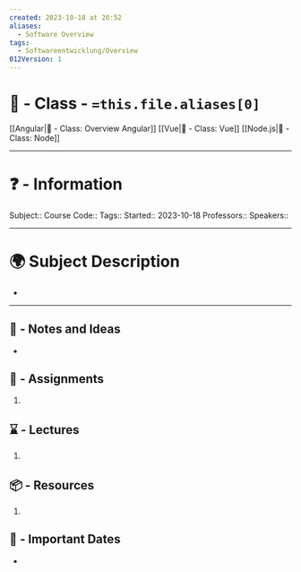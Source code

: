 ```yaml
---
created: 2023-10-18 at 20:52
aliases:
  - Software Overview
tags:
  - Softwareentwicklung/Overview
012Version: 1
---
```


# 📃 - Class - `=this.file.aliases[0]`

[[Angular|🏫 - Class: Overview Angular]]
[[Vue|🏫 - Class: Vue]]
[[Node.js|🏫 - Class: Node]]


---
# ❓ - Information
Subject::
Course Code::
Tags::
Started:: 2023-10-18
Professors::
Speakers::

---
# 🌍 Subject Description
-   
---

## 📜 - Notes and Ideas
- 
## 🎯 - Assignments
1. 
## ⌛ - Lectures
1. 
## 📦 - Resources
1. 
## 📅 - Important Dates
- 
